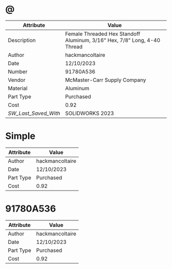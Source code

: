 # @
| Attribute | Value |
| ---  | ---     |
| Description | Female Threaded Hex Standoff Aluminum, 3/16&quot; Hex, 7/8&quot; Long, 4-40 Thread |
| Author | hackmancoltaire |
| Date | 12/10/2023 |
| Number | 91780A536 |
| Vendor | McMaster-Carr Supply Company |
| Material | Aluminum |
| Part Type | Purchased |
| Cost | 0.92 |
| _SW_Last_Saved_With_ | SOLIDWORKS 2023 |
# Simple
| Attribute | Value |
| ---  | ---     |
| Author | hackmancoltaire |
| Date | 12/10/2023 |
| Part Type | Purchased |
| Cost | 0.92 |
# 91780A536
| Attribute | Value |
| ---  | ---     |
| Author | hackmancoltaire |
| Date | 12/10/2023 |
| Part Type | Purchased |
| Cost | 0.92 |
